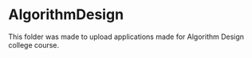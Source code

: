 # AlgorithmDesign
This folder was made to upload applications made for Algorithm Design college course.

